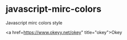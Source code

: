 # javascript-mirc-colors
Javascript mirc colors style

<a href=https://www.okeyy.net/okey" title="okey">Okey</a>
